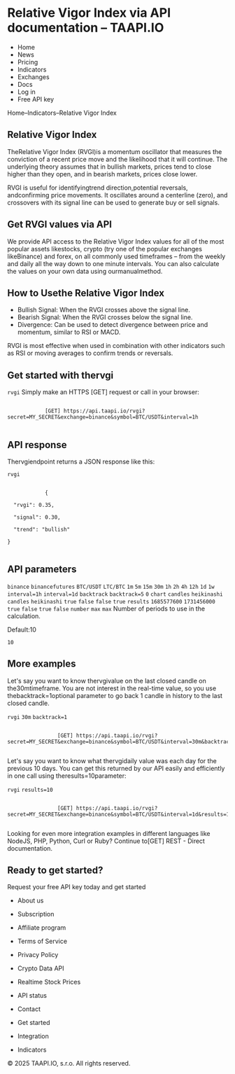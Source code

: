 # Relative Vigor Index via API documentation – TAAPI.IO

- Home
- News
- Pricing
- Indicators
- Exchanges
- Docs
- Log in
- Free API key

Home–Indicators–Relative Vigor Index


## Relative Vigor Index
TheRelative Vigor Index (RVGI)is a momentum oscillator that measures the conviction of a recent price move and the likelihood that it will continue. The underlying theory assumes that in bullish markets, prices tend to close higher than they open, and in bearish markets, prices close lower.

RVGI is useful for identifyingtrend direction,potential reversals, andconfirming price movements. It oscillates around a centerline (zero), and crossovers with its signal line can be used to generate buy or sell signals.


## Get RVGI values via API
We provide API access to the Relative Vigor Index values for all of the most popular assets likestocks, crypto (try one of the popular exchanges likeBinance) and forex, on all commonly used timeframes – from the weekly and daily all the way down to one minute intervals. You can also calculate the values on your own data using ourmanualmethod.


## How to Usethe Relative Vigor Index
- Bullish Signal: When the RVGI crosses above the signal line.
- Bearish Signal: When the RVGI crosses below the signal line.
- Divergence: Can be used to detect divergence between price and momentum, similar to RSI or MACD.

RVGI is most effective when used in combination with other indicators such as RSI or moving averages to confirm trends or reversals.


## Get started with thervgi
`rvgi` Simply make an HTTPS [GET] request or call in your browser:


```

			[GET] https://api.taapi.io/rvgi?secret=MY_SECRET&exchange=binance&symbol=BTC/USDT&interval=1h
		
```

## API response
Thervgiendpoint returns a JSON response like this:

`rvgi` 
```

			{
  "rvgi": 0.35,
  "signal": 0.30,
  "trend": "bullish"
}
		
```

## API parameters
`binance` `binancefutures` `BTC/USDT` `LTC/BTC` `1m` `5m` `15m` `30m` `1h` `2h` `4h` `12h` `1d` `1w` `interval=1h` `interval=1d` `backtrack` `backtrack=5` `0` `chart` `candles` `heikinashi` `candles` `heikinashi` `true` `false` `false` `true` `results` `1685577600` `1731456000` `true` `false` `true` `false` `number` `max` `max` Number of periods to use in the calculation.

Default:10

`10` 
## More examples
Let's say you want to know thervgivalue on the last closed candle on the30mtimeframe. You are not interest in the real-time value, so you use thebacktrack=1optional parameter to go back 1 candle in history to the last closed candle.

`rvgi` `30m` `backtrack=1` 
```

				[GET] https://api.taapi.io/rvgi?secret=MY_SECRET&exchange=binance&symbol=BTC/USDT&interval=30m&backtrack=1
			
```
Let's say you want to know what thervgidaily value was each day for the previous 10 days. You can get this returned by our API easily and efficiently in one call using theresults=10parameter:

`rvgi` `results=10` 
```

				[GET] https://api.taapi.io/rvgi?secret=MY_SECRET&exchange=binance&symbol=BTC/USDT&interval=1d&results=10
			
```
Looking for even more integration examples in different languages like NodeJS, PHP, Python, Curl or Ruby? Continue to[GET] REST - Direct documentation.


## Ready to get started?
Request your free API key today and get started

- About us
- Subscription
- Affiliate program
- Terms of Service
- Privacy Policy
- Crypto Data API
- Realtime Stock Prices
- API status
- Contact

- Get started
- Integration
- Indicators

© 2025 TAAPI.IO, s.r.o. All rights reserved.

